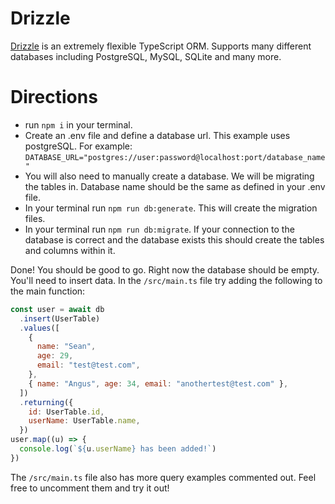 # Drizzle

[Drizzle](https://orm.drizzle.team/) is an extremely flexible TypeScript ORM. Supports many different databases including PostgreSQL, MySQL, SQLite and many more.

# Directions

- run `npm i` in your terminal.
- Create an .env file and define a database url. This example uses postgreSQL. For example:
  `DATABASE_URL="postgres://user:password@localhost:port/database_name"`
- You will also need to manually create a database. We will be migrating the tables in. Database name should be the same as defined in your .env file.
- In your terminal run `npm run db:generate`. This will create the migration files.
- In your terminal run `npm run db:migrate`. If your connection to the database is correct and the database exists this should create the tables and columns within it.

Done! You should be good to go. Right now the database should be empty. You'll need to insert data. In the `/src/main.ts` file try adding the following to the main function:

```javascript
const user = await db
  .insert(UserTable)
  .values([
    {
      name: "Sean",
      age: 29,
      email: "test@test.com",
    },
    { name: "Angus", age: 34, email: "anothertest@test.com" },
  ])
  .returning({
    id: UserTable.id,
    userName: UserTable.name,
  })
user.map((u) => {
  console.log(`${u.userName} has been added!`)
})
```

The `/src/main.ts` file also has more query examples commented out. Feel free to uncomment them and try it out!
